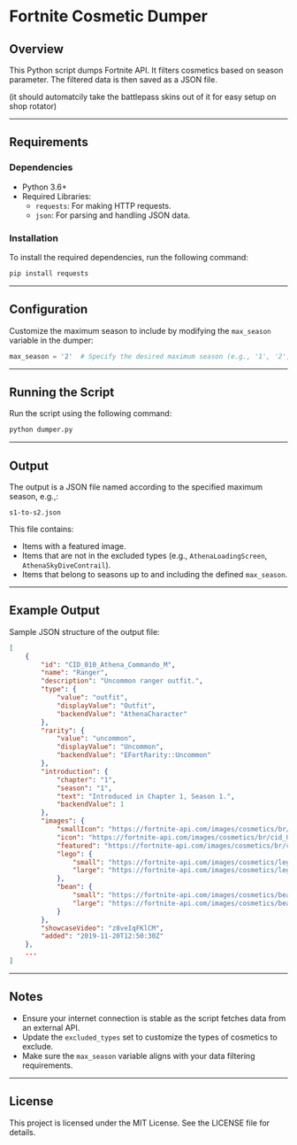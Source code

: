 # Fortnite Cosmetic Dumper

## Overview
This Python script dumps  Fortnite API. It filters cosmetics based on season parameter. The filtered data is then saved as a JSON file.

(it should automatcily take the battlepass skins out of it for easy setup on shop rotator)

---

## Requirements
### Dependencies
- Python 3.6+
- Required Libraries:
  - `requests`: For making HTTP requests.
  - `json`: For parsing and handling JSON data.

### Installation
To install the required dependencies, run the following command:
```bash
pip install requests
```

---

## Configuration
Customize the maximum season to include by modifying the `max_season` variable in the dumper:
```python
max_season = '2'  # Specify the desired maximum season (e.g., '1', '2', etc.)
```

---


## Running the Script
Run the script using the following command:
```bash
python dumper.py
```

---

## Output
The output is a JSON file named according to the specified maximum season, e.g.,:
```
s1-to-s2.json
```
This file contains:
- Items with a featured image.
- Items that are not in the excluded types (e.g., `AthenaLoadingScreen`, `AthenaSkyDiveContrail`).
- Items that belong to seasons up to and including the defined `max_season`.

---

## Example Output
Sample JSON structure of the output file:
```json
[
    {
        "id": "CID_010_Athena_Commando_M",
        "name": "Ranger",
        "description": "Uncommon ranger outfit.",
        "type": {
            "value": "outfit",
            "displayValue": "Outfit",
            "backendValue": "AthenaCharacter"
        },
        "rarity": {
            "value": "uncommon",
            "displayValue": "Uncommon",
            "backendValue": "EFortRarity::Uncommon"
        },
        "introduction": {
            "chapter": "1",
            "season": "1",
            "text": "Introduced in Chapter 1, Season 1.",
            "backendValue": 1
        },
        "images": {
            "smallIcon": "https://fortnite-api.com/images/cosmetics/br/cid_010_athena_commando_m/smallicon.png",
            "icon": "https://fortnite-api.com/images/cosmetics/br/cid_010_athena_commando_m/icon.png",
            "featured": "https://fortnite-api.com/images/cosmetics/br/cid_010_athena_commando_m/featured.png",
            "lego": {
                "small": "https://fortnite-api.com/images/cosmetics/lego/cid_010_athena_commando_m/small.png",
                "large": "https://fortnite-api.com/images/cosmetics/lego/cid_010_athena_commando_m/large.png"
            },
            "bean": {
                "small": "https://fortnite-api.com/images/cosmetics/beans/bean_ranger/small.png",
                "large": "https://fortnite-api.com/images/cosmetics/beans/bean_ranger/large.png"
            }
        },
        "showcaseVideo": "z8veIqFKlCM",
        "added": "2019-11-20T12:50:30Z"
    },
    ...
]
```

---

## Notes
- Ensure your internet connection is stable as the script fetches data from an external API.
- Update the `excluded_types` set to customize the types of cosmetics to exclude.
- Make sure the `max_season` variable aligns with your data filtering requirements.

---

## License
This project is licensed under the MIT License. See the LICENSE file for details.

